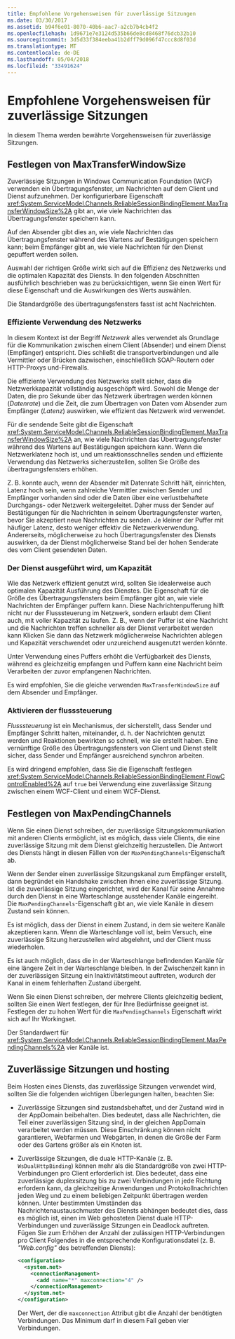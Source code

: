 ```yaml
---
title: Empfohlene Vorgehensweisen für zuverlässige Sitzungen
ms.date: 03/30/2017
ms.assetid: b94f6e01-8070-40b6-aac7-a2cb7b4cb4f2
ms.openlocfilehash: 1d9671e7e3124d535b66de8cd8468f76dcb32b10
ms.sourcegitcommit: 3d5d33f384eeba41b2dff79d096f47ccc8d8f03d
ms.translationtype: MT
ms.contentlocale: de-DE
ms.lasthandoff: 05/04/2018
ms.locfileid: "33491624"
---
```

# <a name="best-practices-for-reliable-sessions"></a>Empfohlene Vorgehensweisen für zuverlässige Sitzungen

In diesem Thema werden bewährte Vorgehensweisen für zuverlässige Sitzungen.

## <a name="setting-maxtransferwindowsize"></a>Festlegen von MaxTransferWindowSize

Zuverlässige Sitzungen in Windows Communication Foundation (WCF) verwenden ein Übertragungsfenster, um Nachrichten auf dem Client und Dienst aufzunehmen. Der konfigurierbare Eigenschaft <xref:System.ServiceModel.Channels.ReliableSessionBindingElement.MaxTransferWindowSize%2A> gibt an, wie viele Nachrichten das Übertragungsfenster speichern kann.

Auf den Absender gibt dies an, wie viele Nachrichten das Übertragungsfenster während des Wartens auf Bestätigungen speichern kann; beim Empfänger gibt an, wie viele Nachrichten für den Dienst gepuffert werden sollen.

Auswahl der richtigen Größe wirkt sich auf die Effizienz des Netzwerks und die optimalen Kapazität des Diensts. In den folgenden Abschnitten ausführlich beschrieben was zu berücksichtigen, wenn Sie einen Wert für diese Eigenschaft und die Auswirkungen des Werts auswählen.

Die Standardgröße des übertragungsfensters fasst ist acht Nachrichten.

### <a name="efficient-use-of-the-network"></a>Effiziente Verwendung des Netzwerks

In diesem Kontext ist der Begriff *Netzwerk* alles verwendet als Grundlage für die Kommunikation zwischen einem Client (Absender) und einem Dienst (Empfänger) entspricht. Dies schließt die transportverbindungen und alle Vermittler oder Brücken dazwischen, einschließlich SOAP-Routern oder HTTP-Proxys und-Firewalls.

Die effiziente Verwendung des Netzwerks stellt sicher, dass die Netzwerkkapazität vollständig ausgeschöpft wird. Sowohl die Menge der Daten, die pro Sekunde über das Netzwerk übertragen werden können (*Datenrate*) und die Zeit, die zum Übertragen von Daten vom Absender zum Empfänger (*Latenz*) auswirken, wie effizient das Netzwerk wird verwendet.

Für die sendende Seite gibt die Eigenschaft <xref:System.ServiceModel.Channels.ReliableSessionBindingElement.MaxTransferWindowSize%2A> an, wie viele Nachrichten das Übertragungsfenster während des Wartens auf Bestätigungen speichern kann. Wenn die Netzwerklatenz hoch ist, und um reaktionsschnelles senden und effiziente Verwendung das Netzwerks sicherzustellen, sollten Sie Größe des übertragungsfensters erhöhen.

Z. B. konnte auch, wenn der Absender mit Datenrate Schritt hält, einrichten, Latenz hoch sein, wenn zahlreiche Vermittler zwischen Sender und Empfänger vorhanden sind oder die Daten über eine verlustbehaftete Durchgangs- oder Netzwerk weitergeleitet. Daher muss der Sender auf Bestätigungen für die Nachrichten in seinem Übertragungsfenster warten, bevor Sie akzeptiert neue Nachrichten zu senden. Je kleiner der Puffer mit häufiger Latenz, desto weniger effektiv die Netzwerkverwendung. Andererseits, möglicherweise zu hoch Übertragungsfenster des Diensts auswirken, da der Dienst möglicherweise Stand bei der hohen Senderate des vom Client gesendeten Daten.

### <a name="running-the-service-to-capacity"></a>Der Dienst ausgeführt wird, um Kapazität

Wie das Netzwerk effizient genutzt wird, sollten Sie idealerweise auch optimalen Kapazität Ausführung des Dienstes. Die Eigenschaft für die Größe des Übertragungsfensters beim Empfänger gibt an, wie viele Nachrichten der Empfänger puffern kann. Diese Nachrichtenpufferung hilft nicht nur der Flusssteuerung im Netzwerk, sondern erlaubt dem Client auch, mit voller Kapazität zu laufen. Z. B., wenn der Puffer ist eine Nachricht und die Nachrichten treffen schneller als der Dienst verarbeitet werden kann Klicken Sie dann das Netzwerk möglicherweise Nachrichten ablegen und Kapazität verschwendet oder unzureichend ausgenutzt werden könnte.

Unter Verwendung eines Puffers erhöht die Verfügbarkeit des Diensts, während es gleichzeitig empfangen und Puffern kann eine Nachricht beim Verarbeiten der zuvor empfangenen Nachrichten.

Es wird empfohlen, Sie die gleiche verwenden `MaxTransferWindowSize` auf dem Absender und Empfänger.

### <a name="enabling-flow-control"></a>Aktivieren der flusssteuerung

*Flusssteuerung* ist ein Mechanismus, der sicherstellt, dass Sender und Empfänger Schritt halten, miteinander, d. h. der Nachrichten genutzt werden und Reaktionen bewirkten so schnell, wie sie erstellt haben. Eine vernünftige Größe des Übertragungsfensters von Client und Dienst stellt sicher, dass Sender und Empfänger ausreichend synchron arbeiten.

Es wird dringend empfohlen, dass Sie die Eigenschaft festlegen <xref:System.ServiceModel.Channels.ReliableSessionBindingElement.FlowControlEnabled%2A> auf `true` bei Verwendung eine zuverlässige Sitzung zwischen einem WCF-Client und einem WCF-Dienst.

## <a name="setting-maxpendingchannels"></a>Festlegen von MaxPendingChannels

Wenn Sie einen Dienst schreiben, der zuverlässige Sitzungskommunikation mit anderen Clients ermöglicht, ist es möglich, dass viele Clients, die eine zuverlässige Sitzung mit dem Dienst gleichzeitig herzustellen. Die Antwort des Diensts hängt in diesen Fällen von der `MaxPendingChannels`-Eigenschaft ab.

Wenn der Sender einen zuverlässige Sitzungskanal zum Empfänger erstellt, dann begründet ein Handshake zwischen ihnen eine zuverlässige Sitzung. Ist die zuverlässige Sitzung eingerichtet, wird der Kanal für seine Annahme durch den Dienst in eine Warteschlange ausstehender Kanäle eingereiht. Die `MaxPendingChannels`-Eigenschaft gibt an, wie viele Kanäle in diesem Zustand sein können.

Es ist möglich, dass der Dienst in einem Zustand, in dem sie weitere Kanäle akzeptieren kann. Wenn die Warteschlange voll ist, beim Versuch, eine zuverlässige Sitzung herzustellen wird abgelehnt, und der Client muss wiederholen.

Es ist auch möglich, dass die in der Warteschlange befindenden Kanäle für eine längere Zeit in der Warteschlange bleiben. In der Zwischenzeit kann in der zuverlässigen Sitzung ein Inaktivitätstimeout auftreten, wodurch der Kanal in einem fehlerhaften Zustand übergeht.

Wenn Sie einen Dienst schreiben, der mehrere Clients gleichzeitig bedient, sollten Sie einen Wert festlegen, der für Ihre Bedürfnisse geeignet ist. Festlegen der zu hohen Wert für die `MaxPendingChannels` Eigenschaft wirkt sich auf Ihr Workingset.

Der Standardwert für <xref:System.ServiceModel.Channels.ReliableSessionBindingElement.MaxPendingChannels%2A> vier Kanäle ist.

## <a name="reliable-sessions-and-hosting"></a>Zuverlässige Sitzungen und hosting

Beim Hosten eines Diensts, das zuverlässige Sitzungen verwendet wird, sollten Sie die folgenden wichtigen Überlegungen halten, beachten Sie:

- Zuverlässige Sitzungen sind zustandsbehaftet, und der Zustand wird in der AppDomain beibehalten. Dies bedeutet, dass alle Nachrichten, die Teil einer zuverlässigen Sitzung sind, in der gleichen AppDomain verarbeitet werden müssen. Diese Einschränkung können nicht garantieren, Webfarmen und Webgärten, in denen die Größe der Farm oder des Gartens größer als ein Knoten ist.

- Zuverlässige Sitzungen, die duale HTTP-Kanäle (z. B. `WsDualHttpBinding`) können mehr als die Standardgröße von zwei HTTP-Verbindungen pro Client erforderlich ist. Dies bedeutet, dass eine zuverlässige duplexsitzung bis zu zwei Verbindungen in jede Richtung erfordern kann, da gleichzeitige Anwendungen und Protokollnachrichten jeden Weg und zu einem beliebigen Zeitpunkt übertragen werden können. Unter bestimmten Umständen das Nachrichtenaustauschmuster des Diensts abhängen bedeutet dies, dass es möglich ist, einen im Web gehosteten Dienst duale HTTP-Verbindungen und zuverlässige Sitzungen ein Deadlock auftreten. Fügen Sie zum Erhöhen der Anzahl der zulässigen HTTP-Verbindungen pro Client Folgendes in die entsprechende Konfigurationsdatei (z. B. *"Web.config"* des betreffenden Diensts):

  ```xml
  <configuration>
    <system.net>
      <connectionManagement>
        <add name="*" maxconnection="4" />
      </connectionManagement>
    </system.net>
  </configuration>
  ```

  Der Wert, der die `maxconnection` Attribut gibt die Anzahl der benötigten Verbindungen. Das Minimum darf in diesem Fall geben vier Verbindungen.
